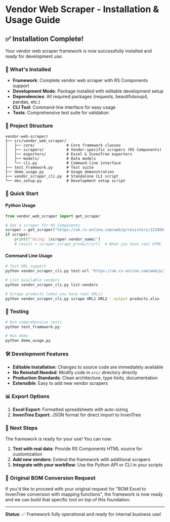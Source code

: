 # Vendor Web Scraper - Installation & Usage Guide

## ✅ Installation Complete!

Your vendor web scraper framework is now successfully installed and ready for development use.

### 🎯 What's Installed

- **Framework**: Complete vendor web scraper with RS Components support
- **Development Mode**: Package installed with editable development setup
- **Dependencies**: All required packages (requests, beautifulsoup4, pandas, etc.)
- **CLI Tool**: Command-line interface for easy usage
- **Tests**: Comprehensive test suite for validation

### 📁 Project Structure

```
vendor-web-scraper/
├── src/vendor_web_scraper/
│   ├── core/              # Core framework classes
│   ├── scrapers/          # Vendor-specific scrapers (RS Components)
│   ├── exporters/         # Excel & InvenTree exporters
│   ├── models/            # Data models
│   └── cli.py             # Command-line interface
├── test_framework.py      # Test suite
├── demo_usage.py          # Usage demonstration
├── vendor_scraper_cli.py  # Standalone CLI script
└── dev_setup.py           # Development setup script
```

### 🚀 Quick Start

#### Python Usage
```python
from vendor_web_scraper import get_scraper

# Get a scraper for RS Components
scraper = get_scraper("https://uk.rs-online.com/web/p/resistors/123456")
if scraper:
    print(f"Using: {scraper.vendor_name}")
    # result = scraper.scrape_product(url)  # When you have real HTML
```

#### Command Line Usage
```bash
# Test URL support
python vendor_scraper_cli.py test-url "https://uk.rs-online.com/web/p/123456"

# List available vendors
python vendor_scraper_cli.py list-vendors

# Scrape products (when you have real URLs)
python vendor_scraper_cli.py scrape URL1 URL2 --output products.xlsx
```

### 🧪 Testing
```bash
# Run comprehensive tests
python test_framework.py

# Run demo
python demo_usage.py
```

### 🛠️ Development Features

- **Editable Installation**: Changes to source code are immediately available
- **No Reinstall Needed**: Modify code in `src/` directory directly
- **Production Standards**: Clean architecture, type hints, documentation
- **Extensible**: Easy to add new vendor scrapers

### 📊 Export Options

1. **Excel Export**: Formatted spreadsheets with auto-sizing
2. **InvenTree Export**: JSON format for direct import to InvenTree

### 🔧 Next Steps

The framework is ready for your use! You can now:

1. **Test with real data**: Provide RS Components HTML source for customization
2. **Add new vendors**: Extend the framework with additional scrapers
3. **Integrate with your workflow**: Use the Python API or CLI in your scripts

### 📝 Original BOM Conversion Request

If you'd like to proceed with your original request for "BOM Excel to InvenTree conversion with mapping functions", the framework is now ready and we can build that specific tool on top of this foundation.

---

**Status**: ✅ Framework fully operational and ready for internal business use!
